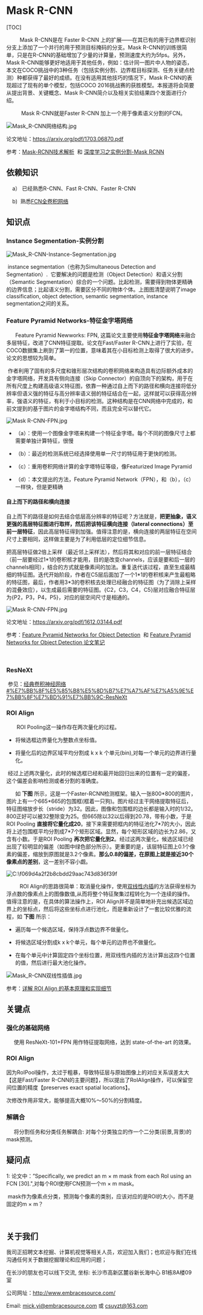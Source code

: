 Mask R-CNN
==========

[TOC]




         Mask R-CNN是在 Faster R-CNN
上的扩展——在其已有的用于边界框识别分支上添加了一个并行的用于预测目标掩码的分支。Mask
R-CNN的训练很简单，只是在R-CNN的基础增加了少量的计算量，预测速度大约为5fps。另外，Mask
R-CNN能够更好地适用于其他任务，例如：估计同一图片中人物的姿态，本文在COCO挑战中的3种任务（包括实例分割、边界框目标探测、任务关键点检测）种都获得了最好的成绩。在没有适用其他技巧的情况下，Mask
R­-CNN的表现超过了现有的单个模型，包括COCO
2016挑战赛的获胜模型。本报道将会简要从提出背景、关键概念、Mask
R­-CNN简介以及相关实验结果四个发面进行介绍。

          Mask R-CNN就是Faster R-CNN 加上一个用于像素语义分割的FCN。

![Mask_R-CNN网络结构.jpg](pic/Mask_R-CNN网络结构.jpg)

论文地址：<https://arxiv.org/pdf/1703.06870.pdf>

参考：[Mask-RCNN技术解析](http://blog.csdn.net/linolzhang/article/details/71774168) 
和 [深度学习之实例分割-Mask
RCNN](http://blog.csdn.net/whz1861/article/details/78783597)

依赖知识
--------

    a） 已经熟悉R-CNN、Fast R-CNN、Faster R-CNN

    b)  熟悉[FCN全卷积网络](/confluence/pages/viewpage.action?pageId=10485762) 

知识点
------

### Instance Segmentation-实例分割

![Mask_R-CNN-Instance-Segmentation.jpg](pic/Mask_R-CNN-Instance-Segmentation.jpg)

 instance segmentation（也称为Simultaneous Detection and Segmentation）. 
它要解决的问题是检测（Object Detection）和语义分割（Semantic
Segmentation）综合的一个问题。比起检测，需要得到物体更精确的边界信息；比起语义分割，需要区分不同的物体个体。上图图清楚说明了image
classification, object detection, semantic segmentation, instance
segmentation之间的关系。

### Feature Pyramid Networks-特征金字塔网络

      Feature Pyramid
Newworks: FPN, 这篇论文主要使用**特征金字塔网络**来融合多层特征，改进了CNN特征提取。论文在Fast/Faster
R-CNN上进行了实验，在COCO数据集上刷到了第一的位置，意味着其在小目标检测上取得了很大的进步。论文的思想较为简单。


 作者利用了固有的多尺度和锥形层次结构的卷积网络来构造具有边际额外成本的金字塔网络，开发具有侧向连接（Skip
Connector）的自顶向下的架构，用于在所有尺度上构建高级语义特征图，依靠一种通过自上而下的路径和横向连接将低分辨率但语义强的特征与高分辨率语义弱的特征结合在一起，这样就可以获得高分辨率，强语义的特征，有利于小目标的检测。这种结构是在CNN网络中完成的，和前文提到的基于图片的金字塔结构不同，而且完全可以替代它。

![Mask R-CNN-FPN.jpg](pic/Mask_R-CNN-FPN.jpg)

-   （a）：使用一个图像金字塔来构建一个特征金字塔。每个不同的图像尺寸上都需要单独计算特征，很慢

-   （b）：最近的检测系统已经选择使用单一尺寸的特征用于更快的检测。

-   （c）：重用卷积网络计算的金字塔特征等级，像Featurized Image Pyramid

-   （d）：本文提出的方法，Feature Pyramid
    Network（FPN），和（b），（c）一样快，但是更精确

#### 自上而下的路径和横向连接


自上而下的路径是如何去结合低层高分辨率的特征呢？方法就是，**把更抽象，语义更强的高层特征图进行取样，然后把该特征横向连接（lateral
connections）至前一层特征**，因此高层特征得到加强。值得注意的是，横向连接的两层特征在空间尺寸上要相同，这样做主要是为了利用低层的定位细节信息。


把高层特征做2倍上采样（最近邻上采样法），然后将其和对应的前一层特征结合（前一层要经过1\*1的卷积核才能用，目的是改变channels，应该是要和后一层的channels相同），结合的方式就是像素间的加法。重复迭代该过程，直至生成最精细的特征图。迭代开始阶段，作者在C5层后面加了一个1\*1的卷积核来产生最粗略的特征图，最后，作者用3\*3的卷积核去处理已经融合的特征图（为了消除上采样的混叠效应），以生成最后需要的特征图。{C2，C3，C4，C5}层对应融合特征层为{P2，P3，P4，P5}，对应的层空间尺寸是相通的。

![Mask R-CNN-FPN.jpg](pic/Mask_R-CNN-FPN侧向连接.jpg)

论文地址：<https://arxiv.org/pdf/1612.03144.pdf>

参考：[Feature Pyramid Networks for Object
Detection](https://www.cnblogs.com/fangpengchengbupter/p/7681683.html) 
和 [Feature Pyramid Networks for Object Detection
论文笔记](http://blog.csdn.net/jesse_mx/article/details/54588085)

 

### ResNeXt

 参见：[经典卷积神经网络\#%E7%BB%8F%E5%85%B8%E5%8D%B7%E7%A7%AF%E7%A5%9E%E7%BB%8F%E7%BD%91%E7%BB%9C-ResNeXt](/confluence/pages/viewpage.action?pageId=10485834#id-经典卷积神经网络-%E7%BB%8F%E5%85%B8%E5%8D%B7%E7%A7%AF%E7%A5%9E%E7%BB%8F%E7%BD%91%E7%BB%9C-ResNeXt)

### ROI Align

       ROI Pooling这一操作存在两次量化的过程。

-   将候选框边界量化为整数点坐标值。

-   将量化后的边界区域平均分割成 k x k 个单元(bin),对每一个单元的边界进行量化。


 经过上述两次量化，此时的候选框已经和最开始回归出来的位置有一定的偏差，这个偏差会影响检测或者分割的准确度。

      如
**下图** 所示，这是一个Faster-RCNN检测框架。输入一张800\*800的图片，图片上有一个665\*665的包围框(框着一只狗)。图片经过主干网络提取特征后，特征图缩放步长（stride）为32。因此，图像和包围框的边长都是输入时的1/32。800正好可以被32整除变为25。但665除以32以后得到20.78，带有小数，于是ROI
Pooling **直接将它量化成20**。接下来需要把框内的特征池化7\*7的大小，因此将上述包围框平均分割成7\*7个矩形区域。显然，每个矩形区域的边长为2.86，又含有小数。于是ROI
Pooling **再次把它量化到2**。经过这两次量化，候选区域已经出现了较明显的偏差（如图中绿色部分所示）。更重要的是，该层特征图上0.1个像素的偏差，缩放到原图就是3.2个像素。**那么0.8的偏差，在原图上就是接近30个像素点的差别**，这一差别不容小觑。

![C:\\f069d4a2f2b8cbdd29aac743d836f39f](pic/Mask_R-CNN-ROIAlign.jpg)

         ROI
Align的思路很简单：取消量化操作，使用[双线性内插](https://baike.baidu.com/item/%E5%8F%8C%E7%BA%BF%E6%80%A7%E6%8F%92%E5%80%BC/11055945?fr=aladdin)的方法获得坐标为浮点数的像素点上的图像数值,从而将整个特征聚集过程转化为一个连续的操作。值得注意的是，在具体的算法操作上，ROI
Align并不是简单地补充出候选区域边界上的坐标点，然后将这些坐标点进行池化，而是重新设计了一套比较优雅的流程，如
**下图** 所示：

-   遍历每一个候选区域，保持浮点数边界不做量化。

-   将候选区域分割成k x k个单元，每个单元的边界也不做量化。

-   在每个单元中计算固定四个坐标位置，用双线性内插的方法计算出这四个位置的值，然后进行最大池化操作。



![Mask_R-CNN双线性插值.jpg](pic/Mask_R-CNN双线性插值.jpg)

参考：[详解 ROI Align
的基本原理和实现细节](http://blog.leanote.com/post/afanti.deng@gmail.com/b5f4f526490b) 

关键点
------

### 强化的基础网络

     使用 ResNeXt-101+FPN 用作特征提取网络，达到 state-of-the-art 的效果。

### ROI Align


因为RoIPool操作，太过于粗暴，导致特征层与原始图像上的对应关系误差太大【这是Fast/Faster
R-CNN的主要问题】，所以提出了RoIAlign操作，可以保留空间位置的精度【preserves
exact spatial locations】。

次修改作用非常大，能够提高大概10%～50%的分割精度。

### 解耦合

     将分割任务和分类任务解耦合:
对每个分类独立的作一个二分类(前景,背景)的mask预测。

疑问点
------

1: 论文中：”Specifically, we predict an m × m mask from each RoI using an FCN
[30].",对每个ROI使用FCN预测一个m × m mask。


 mask作为像素点分类，预测每个像素的类别，应该对应的是ROI的大小，而不是固定的m ×
m？

 



## 关于我们

我司正招聘文本挖掘、计算机视觉等相关人员，欢迎加入我们；也欢迎与我们在线沟通任何关于数据挖掘理论和应用的问题；

在长沙的朋友也可以线下交流, 坐标: 长沙市高新区麓谷新长海中心 B1栋8A楼09室

公司网址：http://www.embracesource.com/

Email: mick.yi@embracesource.com 或 csuyzt@163.com


